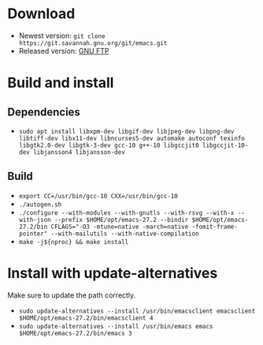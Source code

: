 # Download

- Newest version: `git clone https://git.savannah.gnu.org/git/emacs.git`
- Released version: [GNU FTP](https://ftp.gnu.org/gnu/emacs/)

# Build and install

## Dependencies

- `sudo apt install libxpm-dev libgif-dev libjpeg-dev libpng-dev libtiff-dev libx11-dev libncurses5-dev automake autoconf texinfo libgtk2.0-dev libgtk-3-dev gcc-10 g++-10 libgccjit0 libgccjit-10-dev libjansson4 libjansson-dev`

## Build

- `export CC=/usr/bin/gcc-10 CXX=/usr/bin/gcc-10`
- `./autogen.sh`
- `./configure --with-modules --with-gnutls --with-rsvg --with-x --with-json --prefix $HOME/opt/emacs-27.2 --bindir $HOME/opt/emacs-27.2/bin CFLAGS="-O3 -mtune=native -march=native -fomit-frame-pointer" --with-mailutils --with-native-compilation`
- `make -j${nproc} && make install`

# Install with update-alternatives

Make sure to update the path correctly.

- `sudo update-alternatives --install /usr/bin/emacsclient emacsclient $HOME/opt/emacs-27.2/bin/emacsclient 4`
- `sudo update-alternatives --install /usr/bin/emacs emacs $HOME/opt/emacs-27.2/bin/emacs 3`
